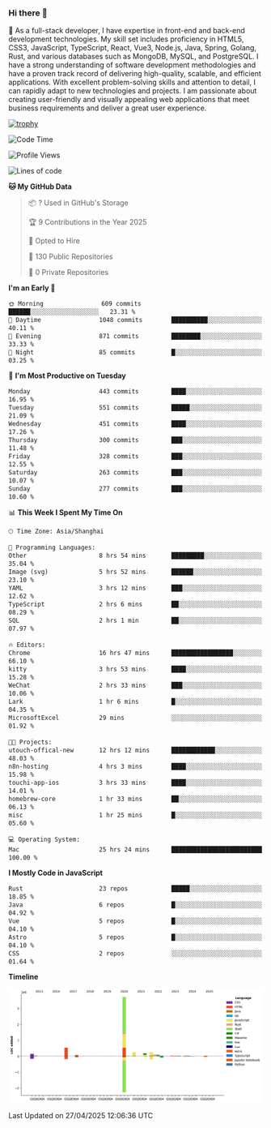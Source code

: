 ### Hi there 👋

🌱 As a full-stack developer, I have expertise in front-end and back-end development technologies. My skill set includes proficiency in HTML5, CSS3, JavaScript, TypeScript, React, Vue3, Node.js, Java, Spring, Golang, Rust, and various databases such as MongoDB, MySQL, and PostgreSQL. I have a strong understanding of software development methodologies and have a proven track record of delivering high-quality, scalable, and efficient applications. With excellent problem-solving skills and attention to detail, I can rapidly adapt to new technologies and projects. I am passionate about creating user-friendly and visually appealing web applications that meet business requirements and deliver a great user experience.

[![trophy](https://github-profile-trophy.vercel.app/?username=elton&rank=SECRET,SSS,SS,S,AAA,AA,A&theme=onedark&no-frame=true&margin-w=10)](https://github.com/ryo-ma/github-profile-trophy)

<!--START_SECTION:waka-->
![Code Time](http://img.shields.io/badge/Code%20Time-1%2C585%20hrs%2030%20mins-blue)

![Profile Views](http://img.shields.io/badge/Profile%20Views-0-blue)

![Lines of code](https://img.shields.io/badge/From%20Hello%20World%20I%27ve%20Written-5.6%20million%20lines%20of%20code-blue)

**🐱 My GitHub Data** 

> 📦 ? Used in GitHub's Storage 
 > 
> 🏆 9 Contributions in the Year 2025
 > 
> 💼 Opted to Hire
 > 
> 📜 130 Public Repositories 
 > 
> 🔑 0 Private Repositories 
 > 
**I'm an Early 🐤** 

```text
🌞 Morning                609 commits         ██████░░░░░░░░░░░░░░░░░░░   23.31 % 
🌆 Daytime                1048 commits        ██████████░░░░░░░░░░░░░░░   40.11 % 
🌃 Evening                871 commits         ████████░░░░░░░░░░░░░░░░░   33.33 % 
🌙 Night                  85 commits          █░░░░░░░░░░░░░░░░░░░░░░░░   03.25 % 
```
📅 **I'm Most Productive on Tuesday** 

```text
Monday                   443 commits         ████░░░░░░░░░░░░░░░░░░░░░   16.95 % 
Tuesday                  551 commits         █████░░░░░░░░░░░░░░░░░░░░   21.09 % 
Wednesday                451 commits         ████░░░░░░░░░░░░░░░░░░░░░   17.26 % 
Thursday                 300 commits         ███░░░░░░░░░░░░░░░░░░░░░░   11.48 % 
Friday                   328 commits         ███░░░░░░░░░░░░░░░░░░░░░░   12.55 % 
Saturday                 263 commits         ███░░░░░░░░░░░░░░░░░░░░░░   10.07 % 
Sunday                   277 commits         ███░░░░░░░░░░░░░░░░░░░░░░   10.60 % 
```


📊 **This Week I Spent My Time On** 

```text
🕑︎ Time Zone: Asia/Shanghai

💬 Programming Languages: 
Other                    8 hrs 54 mins       █████████░░░░░░░░░░░░░░░░   35.04 % 
Image (svg)              5 hrs 52 mins       ██████░░░░░░░░░░░░░░░░░░░   23.10 % 
YAML                     3 hrs 12 mins       ███░░░░░░░░░░░░░░░░░░░░░░   12.62 % 
TypeScript               2 hrs 6 mins        ██░░░░░░░░░░░░░░░░░░░░░░░   08.29 % 
SQL                      2 hrs 1 min         ██░░░░░░░░░░░░░░░░░░░░░░░   07.97 % 

🔥 Editors: 
Chrome                   16 hrs 47 mins      █████████████████░░░░░░░░   66.10 % 
kitty                    3 hrs 53 mins       ████░░░░░░░░░░░░░░░░░░░░░   15.28 % 
WeChat                   2 hrs 33 mins       ███░░░░░░░░░░░░░░░░░░░░░░   10.06 % 
Lark                     1 hr 6 mins         █░░░░░░░░░░░░░░░░░░░░░░░░   04.35 % 
MicrosoftExcel           29 mins             ░░░░░░░░░░░░░░░░░░░░░░░░░   01.92 % 

🐱‍💻 Projects: 
utouch-offical-new       12 hrs 12 mins      ████████████░░░░░░░░░░░░░   48.03 % 
n8n-hosting              4 hrs 3 mins        ████░░░░░░░░░░░░░░░░░░░░░   15.98 % 
touchi-app-ios           3 hrs 33 mins       ████░░░░░░░░░░░░░░░░░░░░░   14.01 % 
homebrew-core            1 hr 33 mins        ██░░░░░░░░░░░░░░░░░░░░░░░   06.13 % 
misc                     1 hr 25 mins        █░░░░░░░░░░░░░░░░░░░░░░░░   05.60 % 

💻 Operating System: 
Mac                      25 hrs 24 mins      █████████████████████████   100.00 % 
```

**I Mostly Code in JavaScript** 

```text
Rust                     23 repos            █████░░░░░░░░░░░░░░░░░░░░   18.85 % 
Java                     6 repos             █░░░░░░░░░░░░░░░░░░░░░░░░   04.92 % 
Vue                      5 repos             █░░░░░░░░░░░░░░░░░░░░░░░░   04.10 % 
Astro                    5 repos             █░░░░░░░░░░░░░░░░░░░░░░░░   04.10 % 
CSS                      2 repos             ░░░░░░░░░░░░░░░░░░░░░░░░░   01.64 % 
```



**Timeline**

![Lines of Code chart](https://raw.githubusercontent.com/elton/elton/main/assets/bar_graph.png)


 Last Updated on 27/04/2025 12:06:36 UTC
<!--END_SECTION:waka-->

<!--
**elton/elton** is a ✨ _special_ ✨ repository because its `README.md` (this file) appears on your GitHub profile.

Here are some ideas to get you started:

- 🔭 I’m currently working on ...
- 🌱 I’m currently learning ...
- 👯 I’m looking to collaborate on ...
- 🤔 I’m looking for help with ...
- 💬 Ask me about ...
- 📫 How to reach me: ...
- 😄 Pronouns: ...
- ⚡ Fun fact: ...
-->
